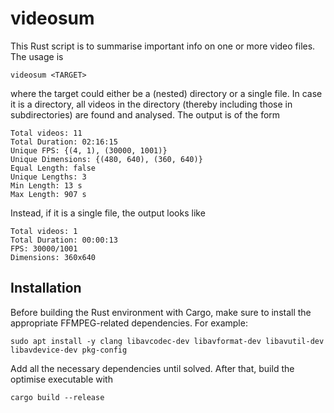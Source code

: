 # videosum

This Rust script is to summarise important info on one or more video files. The usage is

```
videosum <TARGET>
```
where the target could either be a (nested) directory or a single file. In case it is a directory, all videos in the directory (thereby including those in subdirectories) are found and analysed. The output is of the form

```
Total videos: 11
Total Duration: 02:16:15
Unique FPS: {(4, 1), (30000, 1001)}
Unique Dimensions: {(480, 640), (360, 640)}
Equal Length: false
Unique Lengths: 3
Min Length: 13 s
Max Length: 907 s
```
Instead, if it is a single file, the output looks like
```
Total videos: 1
Total Duration: 00:00:13
FPS: 30000/1001
Dimensions: 360x640
```

## Installation

Before building the Rust environment with Cargo, make sure to install the appropriate FFMPEG-related dependencies. For example:

```
sudo apt install -y clang libavcodec-dev libavformat-dev libavutil-dev libavdevice-dev pkg-config
```
Add all the necessary dependencies until solved. After that, build the optimise executable with

```
cargo build --release
```